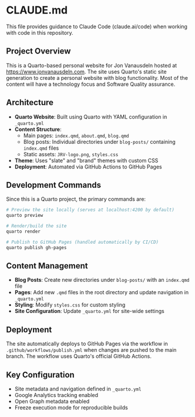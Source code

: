# CLAUDE.md

This file provides guidance to Claude Code (claude.ai/code) when working with code in this repository.

## Project Overview

This is a Quarto-based personal website for Jon Vanausdeln hosted at https://www.jonvanausdeln.com. The site uses Quarto's static site generation to create a personal website with blog functionality. Most of the content will have a technology focus and Software Quality assurance.

## Architecture

- **Quarto Website**: Built using Quarto with YAML configuration in `_quarto.yml`
- **Content Structure**: 
  - Main pages: `index.qmd`, `about.qmd`, `blog.qmd` 
  - Blog posts: Individual directories under `blog-posts/` containing `index.qmd` files
  - Static assets: `JRV-logo.png`, `styles.css`
- **Theme**: Uses "slate" and "brand" themes with custom CSS
- **Deployment**: Automated via GitHub Actions to GitHub Pages

## Development Commands

Since this is a Quarto project, the primary commands are:

```bash
# Preview the site locally (serves at localhost:4200 by default)
quarto preview

# Render/build the site
quarto render

# Publish to GitHub Pages (handled automatically by CI/CD)
quarto publish gh-pages
```

## Content Management

- **Blog Posts**: Create new directories under `blog-posts/` with an `index.qmd` file
- **Pages**: Add new `.qmd` files in the root directory and update navigation in `_quarto.yml`
- **Styling**: Modify `styles.css` for custom styling
- **Site Configuration**: Update `_quarto.yml` for site-wide settings

## Deployment

The site automatically deploys to GitHub Pages via the workflow in `.github/workflows/publish.yml` when changes are pushed to the main branch. The workflow uses Quarto's official GitHub Actions.

## Key Configuration

- Site metadata and navigation defined in `_quarto.yml`
- Google Analytics tracking enabled
- Open Graph metadata enabled
- Freeze execution mode for reproducible builds